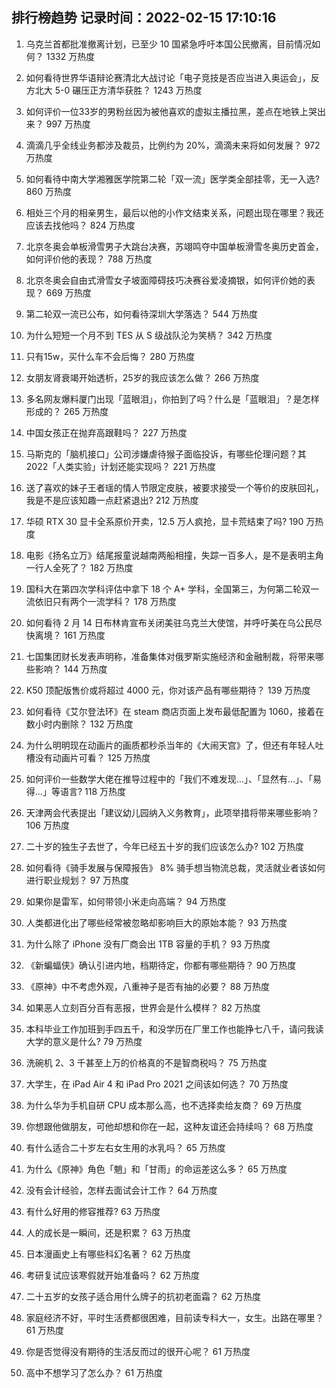 
## 排行榜趋势 记录时间：2022-02-15 17:10:16
  
  1. 乌克兰首都批准撤离计划，已至少 10 国紧急呼吁本国公民撤离，目前情况如何？ 1332 万热度
    
  2. 如何看待世界华语辩论赛清北大战讨论「电子竞技是否应当进入奥运会」，反方北大 5-0 碾压正方清华获胜？ 1243 万热度
    
  3. 如何评价一位33岁的男粉丝因为被他喜欢的虚拟主播拉黑，差点在地铁上哭出来？ 997 万热度
    
  4. 滴滴几乎全线业务都涉及裁员，比例约为 20%，滴滴未来将如何发展？ 972 万热度
    
  5. 如何看待中南大学湘雅医学院第二轮「双一流」医学类全部挂零，无一入选? 860 万热度
    
  6. 相处三个月的相亲男生，最后以他的小作文结束关系，问题出现在哪里？我还应该去找他吗？ 824 万热度
    
  7. 北京冬奥会单板滑雪男子大跳台决赛，苏翊鸣夺中国单板滑雪冬奥历史首金，如何评价他的表现？ 788 万热度
    
  8. 北京冬奥会自由式滑雪女子坡面障碍技巧决赛谷爱凌摘银，如何评价她的表现？ 669 万热度
    
  9. 第二轮双一流已公布，如何看待深圳大学落选？ 544 万热度
    
  10. 为什么短短一个月不到 TES 从 S 级战队沦为笑柄？ 342 万热度
    
  11. 只有15w，买什么车不会后悔？ 280 万热度
    
  12. 女朋友肾衰竭开始透析，25岁的我应该怎么做？ 266 万热度
    
  13. 多名网友爆料厦门出现「蓝眼泪」，你拍到了吗？什么是「蓝眼泪」？是怎样形成的？ 265 万热度
    
  14. 中国女孩正在抛弃高跟鞋吗？ 227 万热度
    
  15. 马斯克的「脑机接口」公司涉嫌虐待猴子面临投诉，有哪些伦理问题？其 2022「人类实验」计划还能实现吗？ 221 万热度
    
  16. 送了喜欢的妹子王者瑶的情人节限定皮肤，被要求接受一个等价的皮肤回礼，我是不是应该知趣一点赶紧退出? 212 万热度
    
  17. 华硕 RTX 30 显卡全系原价开卖，12.5 万人疯抢，显卡荒结束了吗? 190 万热度
    
  18. 电影《扬名立万》结尾报童说越南两船相撞，失踪一百多人，是不是表明主角一行人全死了？ 182 万热度
    
  19. 国科大在第四次学科评估中拿下 18 个 A+ 学科，全国第三，为何第二轮双一流依旧只有两个一流学科？ 178 万热度
    
  20. 如何看待 2 月 14 日布林肯宣布关闭美驻乌克兰大使馆，并呼吁美在乌公民尽快离境？ 161 万热度
    
  21. 七国集团财长发表声明称，准备集体对俄罗斯实施经济和金融制裁，将带来哪些影响？ 144 万热度
    
  22. K50 顶配版售价或将超过 4000 元，你对该产品有哪些期待？ 139 万热度
    
  23. 如何看待《艾尔登法环》在 steam 商店页面上发布最低配置为 1060，接着在数小时内删除？ 132 万热度
    
  24. 为什么明明现在动画片的画质都秒杀当年的《大闹天宫》了，但还有年轻人吐槽没有动画片可看？ 125 万热度
    
  25. 如何评价一些数学大佬在推导过程中的「我们不难发现…」、「显然有…」、「易得…」等语言? 118 万热度
    
  26. 天津两会代表提出「建议幼儿园纳入义务教育」，此项举措将带来哪些影响？ 106 万热度
    
  27. 二十岁的独生子去世了，今年已经五十岁的我们应该怎么办? 102 万热度
    
  28. 如何看待《骑手发展与保障报告》 8% 骑手想当物流总裁，灵活就业者该如何进行职业规划？ 97 万热度
    
  29. 如果你是雷军，如何带领小米走向高端？ 94 万热度
    
  30. 人类都进化出了哪些经常被忽略却影响巨大的原始本能？ 93 万热度
    
  31. 为什么除了 iPhone 没有厂商会出 1TB 容量的手机？ 93 万热度
    
  32. 《新蝙蝠侠》确认引进内地，档期待定，你都有哪些期待？ 90 万热度
    
  33. 《原神》中不考虑外观，八重神子是否有抽的必要？ 88 万热度
    
  34. 如果恶人立刻百分百有恶报，世界会是什么模样？ 82 万热度
    
  35. 本科毕业工作加班到手四五千，和没学历在厂里工作也能挣七八千，请问我读大学的意义是什么? 79 万热度
    
  36. 洗碗机 2、3 千甚至上万的价格真的不是智商税吗？ 75 万热度
    
  37. 大学生，在 iPad Air 4 和 iPad Pro 2021 之间该如何选？ 70 万热度
    
  38. 为什么华为手机自研 CPU 成本那么高，也不选择卖给友商？ 69 万热度
    
  39. 你想跟他做朋友，可他却想和你在一起，这种友谊还会持续吗？ 68 万热度
    
  40. 有什么适合二十岁左右女生用的水乳吗？ 65 万热度
    
  41. 为什么《原神》角色「魈」和「甘雨」的命运差这么多？ 65 万热度
    
  42. 没有会计经验，怎样去面试会计工作？ 64 万热度
    
  43. 有什么好用的修容推荐? 63 万热度
    
  44. 人的成长是一瞬间，还是积累？ 63 万热度
    
  45. 日本漫画史上有哪些科幻名著？ 62 万热度
    
  46. 考研复试应该寒假就开始准备吗？ 62 万热度
    
  47. 二十五岁的女孩子适合用什么牌子的抗初老面霜？ 62 万热度
    
  48. 家庭经济不好，平时生活费都很困难，目前读专科大一，女生。出路在哪里？ 61 万热度
    
  49. 你是否觉得没有期待的生活反而过的很开心呢？ 61 万热度
    
  50. 高中不想学习了怎么办？ 61 万热度
    